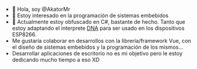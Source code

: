 - 👋 Hola, soy @AkatorMr
- 👀 Estoy interesado en la programación de sistemas embebidos
- 🌱 Actualmente estoy obfuscado en C#, bastante de hecho. Tanto que estoy adaptando el interprete [DNA](https://github.com/chrisdunelm/DotNetAnywhere) para ser usado en los dispositivos ESP8266.
- Me gustaría colaborar en desarrollos con la librería/framework Vue, con el diseño de sistemas embebidos y la programación de los mismos...
- Desarrollar aplicaciones de escritorio no es mi objetivo pero le estoy dedicando mucho tiempo a eso XD
<!---
- 📫 Si desean contactar conmigo, menciónenme en alguna actividad.
--->

<!---
AkatorMr/AkatorMr is a ✨ special ✨ repository because its `README.md` (this file) appears on your GitHub profile.
You can click the Preview link to take a look at your changes.
--->
